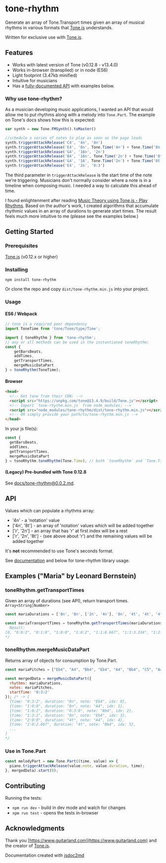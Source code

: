# tone-rhythm

Generate an array of Tone.Transport times given an array of musical rhythms in
various formats that [Tone.js](https://tonejs.github.io/) understands.

Written for exclusive use with [Tone.js](https://tonejs.github.io/).

## Features

- Works with latest version of Tone (v0.12.8 - v13.4.0)
- Works in-browser (transpiled) or in node (ES6)
- Light footprint (3.47kb minified)
- Intuitive for musicians
- Has a [fully-documented API](docs/tone-rhythm@latest.md) with examples below.

### Why use tone-rhythm?

As a musician developing music applications, I wanted an API that would allow me to put rhythms along with a melody into `Tone.Part`. The example on Tone's docs shows how this is expected:

```js
var synth = new Tone.FMSynth().toMaster()

//schedule a series of notes to play as soon as the page loads
synth.triggerAttackRelease('C4', '4n', '8n')
synth.triggerAttackRelease('E4', '8n', Tone.Time('4n') + Tone.Time('8n'))
synth.triggerAttackRelease('G4', '16n', '2n')
synth.triggerAttackRelease('B4', '16n', Tone.Time('2n') + Tone.Time('8t'))
synth.triggerAttackRelease('G4', '16', Tone.Time('2n') + Tone.Time('8t')*2)
synth.triggerAttackRelease('E4', '2n', '0:3')
```

The third parameter in `triggerAttackRelease` is the start time of the note we're triggering. Musicians don't normally consider where a note is in a timeline when composing music. I needed a way to calculate this ahead of time.

I found enlightenment after reading [Music Theory using Tone.js - Play Rhythms](https://www.guitarland.com/MusicTheoryWithToneJS/PlayRhythms.html). Based on the author's work, I created algorithms that accumulate rhythmic values in an array of durations to generate start times. The result feels much more intuitive to me (please see the examples below.)

## Getting Started

### Prerequisites

[Tone.js](https://tonejs.github.io/) (v0.12.x or higher)

### Installing

`npm install tone-rhythm`

Or clone the repo and copy `dist/tone-rhythm.min.js` into your project.

### Usage

#### ES6 / Webpack

```js
// tone is a required peer dependency
import ToneTime from 'tone/Tone/type/Time';

import { toneRhythm } from 'tone-rhythm';
// any or all methods can be used in the instantiated toneRhythm:
const {
    getBarsBeats,
    addTimes,
    getTransportTimes,
    mergeMusicDataPart
} = toneRhythm(ToneTime);
```

#### Browser

```html
<head>
  <!-- Get tone from their CDN: -->
  <script src="https://unpkg.com/tone@13.4.9/build/Tone.js"></script>
  <!-- Import `tone-rhythm.min.js` from node_modules: -->
  <script src="node_modules/tone-rhythm/dist/tone-rhythm.min.js"></script>
  <!-- OR simply provide your path/to/tone-rhythm.min.js -->
</head>
```

In your js file(s):

```js
const {
  getBarsBeats,
  addTimes,
  getTransportTimes,
  mergeMusicDataPart
} = toneRhythm.toneRhythm(Tone.Time); // both `toneRhythm` and `Tone.Time` are available globally from imports above
```

#### (Legacy) Pre-bundled with Tone 0.12.8

See [docs/tone-rhythm@0.0.2.md](docs/tone-rhythm@0.0.2.md).

## API

Values which can populate a rhythms array:

- '4n' - a 'notation' value
- ['4n', '8t'] - an array of 'notation' values which will be added together
- ['r', '2n'] - an array that has 'r' at first index will be a rest
- ['r', '2n', '8t'] - (see above about 'r') and the remaining values will be added together

It's **not** recommended to use Tone's seconds format.

See [documentation](docs/tone-rhythm@latest.md) and below for tone-rhythm library usage.

## Examples ("Maria" by Leonard Bernstein)

### toneRhythm.getTransportTimes

Given an array of durations (see API), return transport times. `Array<String|Number>`

```js
const mariaDurations = ['8n', '8n', ['2n', '4n'], '8n', '4t', '4t', '4t', '4t', '4t', '4t', '8n', ['2n', '4n'], '8n', '8n', '8n', '8n', '8n', ['4n', '8n'], '8n', '8n', '8n', '8n', '8n', '4n', '4n', ['2n', '4n', '8n'], '8n', '8n', ['2n', '4n'], '8n', '4t', '4t', '4t', '4t', '4t', '4t', '8n', ['2n', '4n'], '8n', '8n', '8n', '8n', '8n', ['4n', '8n'], '8n', '8n', '8n', '8n', '8n', '4n', '4n', ['2n', '4n', '8n']];

const mariaTransportTimes = toneRhythm.getTransportTimes(mariaDurations); /* ->
  Result:
[0, "0:0:2", "0:1:0", "1:0:0", "1:0:2", "1:1:0.667", "1:1:3.334", "1:2:2", "1:3:0.667", "1:3:3.334", "2:0:2", "2:1:0", "3:0:0", "3:0:2", "3:1:0", "3:1:2", "3:2:0", "3:2:2", "4:0:0", "4:0:2", "4:1:0", "4:1:2", "4:2:0", "4:2:2", "4:3:2", "5:0:2", "6:0:0", "6:0:2", "6:1:0", "7:0:0", "7:0:2", "7:1:0.667", "7:1:3.334", "7:2:2", "7:3:0.667", "7:3:3.334", "8:0:2", "8:1:0", "9:0:0", "9:0:2", "9:1:0", "9:1:2", "9:2:0", "9:2:2", "10:0:0", "10:0:2", "10:1:0", "10:1:2", "10:2:0", "10:2:2", "10:3:2", "11:0:2"]
*/
```

### toneRhythm.mergeMusicDataPart

Returns array of objects for consumption by Tone.Part.

```js
const mariaPitches = ["Eb4", "A4", "Bb4", "Eb4", "A4", "Bb4", "C5", "A4", "Bb4", "C5", "A4", "Bb4", "Bb4", "A4", "G4", "F4", "Eb4", "F4", "Bb4", "Ab4", "G4", "F4", "Eb4", "F4", "Eb4", "G4", "Eb4", "A4", "Bb4", "Eb4", "A4", "Bb4", "C5", "A4", "Bb4", "C5", "D5", "Bb4", "D5", "Eb5", "D5", "C5", "Bb4", "D5", "D5", "Eb5", "D5", "C5", "Bb4", "D5", "Eb5", "F5"];

const mergedData = mergeMusicDataPart({
  rhythms: mariaDurations,
  notes: mariaPitches,
  startTime: '0:3:2'
}); /* -> [
  {time: "0:3:2", duration: "8n", note: "Eb4", idx: 0},
  {time: "1:0:0", duration: "8n", note: "A4", idx: 1},
  {time: "1:0:2", duration: "0:3:0", note: "Bb4", idx: 2},
  {time: "1:3:2", duration: "8n", note: "Eb4", idx: 3},
  {time: "2:0:0", duration: "4t", note: "A4", idx: 4},
  {time: "2:0:2.667", duration: "4t", note: "Bb4", idx: 5},
  ...
]
*/
```

### Use in Tone.Part

```js
const melodyPart = new Tone.Part((time, value) => {
  piano.triggerAttackRelease(value.note, value.duration, time);
}, mergedData).start(0);
```

## Contributing

Running the tests:

- `npm run dev` - build in dev mode and watch for changes
- `npm run test` - opens the tests in-browser

## Acknowledgments

Thank you [https://www.guitarland.com](https://www.guitarland.com) and the creator of [Tone.js](https://tonejs.github.io/).

Documentation created with [jsdoc2md](https://github.com/jsdoc2md/jsdoc-to-markdown)
